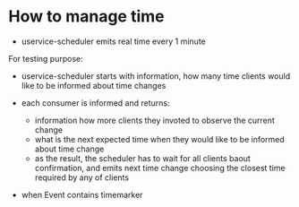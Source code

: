 # How to manage time


- uservice-scheduler emits real time every 1 minute

For testing purpose:
- uservice-scheduler starts with information, how many time clients would like to be informed about time changes
- each consumer is informed and returns:
  - information how more clients they invoted to observe the current change
  - what is the next expected time when they would like to be informed about time change
  - as the result, the scheduler has to wait for all clients baout confirmation, and emits next time change choosing the closest time required by any of clients

- when Event contains timemarker
